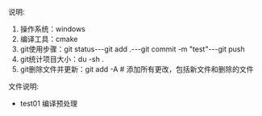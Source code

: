 说明:  
1. 操作系统：windows
2. 编译工具：cmake
3. git使用步骤：git status---git add .---git commit -m "test"---git push 
4. git统计项目大小：du -sh .
5. git删除文件并更新：git add -A  # 添加所有更改，包括新文件和删除的文件

文件说明:  
- test01 编译预处理